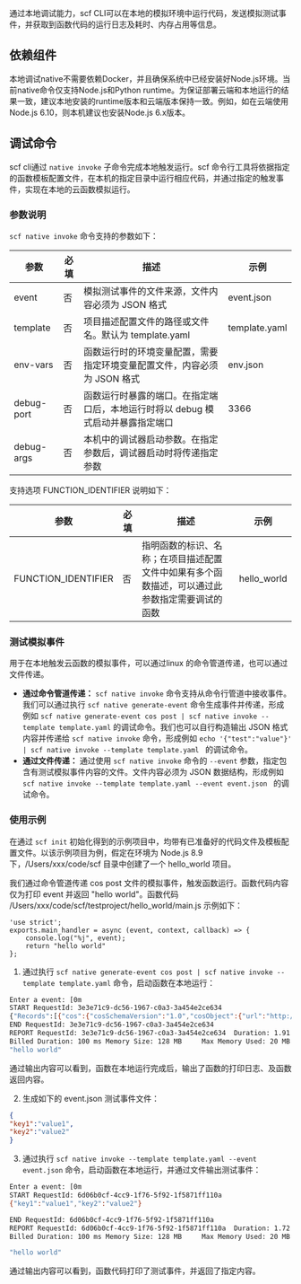 
通过本地调试能力，scf CLI可以在本地的模拟环境中运行代码，发送模拟测试事件，并获取到函数代码的运行日志及耗时、内存占用等信息。

## 依赖组件

本地调试native不需要依赖Docker，并且确保系统中已经安装好Node.js环境。当前native命令仅支持Node.js和Python runtime。为保证部署云端和本地运行的结果一致，建议本地安装的runtime版本和云端版本保持一致。例如，如在云端使用Node.js 6.10，则本机建议也安装Node.js 6.x版本。

## 调试命令

scf cli通过 `native invoke` 子命令完成本地触发运行。scf 命令行工具将依据指定的函数模板配置文件，在本机的指定目录中运行相应代码，并通过指定的触发事件，实现在本地的云函数模拟运行。

### 参数说明

`scf native invoke` 命令支持的参数如下：

| 参数 | 必填 | 描述 | 示例 |
| --- | --- | --- | --- |
| event | 否 | 模拟测试事件的文件来源，文件内容必须为 JSON 格式 | event.json |
| template | 否 | 项目描述配置文件的路径或文件名。默认为 template.yaml | template.yaml |
| env-vars | 否 | 函数运行时的环境变量配置，需要指定环境变量配置文件，内容必须为 JSON 格式 |  env.json |
| debug-port | 否 | 函数运行时暴露的端口。在指定端口后，本地运行时将以 debug 模式启动并暴露指定端口 |  3366 |
| debug-args | 否 | 本机中的调试器启动参数。在指定参数后，调试器启动时将传递指定参数 |  |

支持选项 FUNCTION_IDENTIFIER 说明如下：

| 参数 | 必填 | 描述 | 示例 |
| --- | --- | --- | --- |
| FUNCTION_IDENTIFIER | 否 | 指明函数的标识、名称；在项目描述配置文件中如果有多个函数描述，可以通过此参数指定需要调试的函数 | hello_world |

### 测试模拟事件

用于在本地触发云函数的模拟事件，可以通过linux 的命令管道传递，也可以通过文件传递。
- **通过命令管道传递：** `scf native invoke` 命令支持从命令行管道中接收事件。我们可以通过执行 `scf native generate-event` 命令生成事件并传递，形成例如 `scf native generate-event cos post | scf native invoke --template template.yaml` 的调试命令。我们也可以自行构造输出 JSON 格式内容并传递给 `scf native invoke` 命令，形成例如 `echo '{"test":"value"}' | scf native invoke --template template.yaml ` 的调试命令。
- **通过文件传递：** 通过使用 `scf native invoke` 命令的 `--event` 参数，指定包含有测试模拟事件内容的文件。文件内容必须为 JSON 数据结构，形成例如 `scf native invoke --template template.yaml --event event.json ` 的调试命令。 

### 使用示例

在通过 `scf init` 初始化得到的示例项目中，均带有已准备好的代码文件及模板配置文件。以该示例项目为例，假定在环境为 Node.js 8.9下，/Users/xxx/code/scf 目录中创建了一个 hello_world 项目。

我们通过命令管道传递 cos post 文件的模拟事件，触发函数运行。函数代码内容仅为打印 event 并返回 "hello world"。函数代码 /Users/xxx/code/scf/testproject/hello_world/main.js 示例如下：

```
'use strict';
exports.main_handler = async (event, context, callback) => {
    console.log("%j", event);
    return "hello world"
};
```

1. 通过执行 `scf native generate-event cos post | scf native invoke --template template.yaml` 命令，启动函数在本地运行：

```bash
Enter a event: [0m
START RequestId: 3e3e71c9-dc56-1967-c0a3-3a454e2ce634
{"Records":[{"cos":{"cosSchemaVersion":"1.0","cosObject":{"url":"http://testpic-1253970026.cos.ap-guangzhou.myqcloud.com/testfile","meta":{"x-cos-request-id":"NWMxOWY4MGFfMjViMjU4NjRfMTUyMV8yNzhhZjM=","Content-Type":""},"vid":"","key":"/1253970026/testpic/testfile","size":1029},"cosBucket":{"region":"gz","name":"testpic","appid":"1253970026"},"cosNotificationId":"unkown"},"event":{"eventName":"cos:ObjectCreated:Post","eventVersion":"1.0","eventTime":1545205770,"eventSource":"qcs::cos","requestParameters":{"requestSourceIP":"xx.xx.xx.xxx","requestHeaders":{"Authorization":"q-sign-algorithm=sha1&q-ak=AKIDQm6iUh2NJ6jL41tVUis9KpY5Rgv49zyC&q-sign-time=1545205709;1545215769&q-key-time=1545205709;1545215769&q-header-list=host;x-cos-storage-class&q-url-param-list=&q-signature=098ac7dfe9cf21116f946c4b4c29001c2b449b14"}},"eventQueue":"qcs:0:lambda:cd:appid/1253970026:default.printevent.$LATEST","reservedInfo":"","reqid":179398952}}]}
END RequestId: 3e3e71c9-dc56-1967-c0a3-3a454e2ce634
REPORT RequestId: 3e3e71c9-dc56-1967-c0a3-3a454e2ce634  Duration: 1.91 ms
Billed Duration: 100 ms Memory Size: 128 MB     Max Memory Used: 20 MB
"hello world"
```

通过输出内容可以看到，函数在本地运行完成后，输出了函数的打印日志、及函数返回内容。

2. 生成如下的 event.json 测试事件文件：

```json
{
"key1":"value1",
"key2":"value2"
}
```

3. 通过执行 `scf native invoke --template template.yaml --event event.json` 命令，启动函数在本地运行，并通过文件输出测试事件：

```bash
Enter a event: [0m
START RequestId: 6d06b0cf-4cc9-1f76-5f92-1f5871ff110a
{"key1":"value1","key2":"value2"}

END RequestId: 6d06b0cf-4cc9-1f76-5f92-1f5871ff110a
REPORT RequestId: 6d06b0cf-4cc9-1f76-5f92-1f5871ff110a  Duration: 1.72 ms
Billed Duration: 100 ms Memory Size: 128 MB     Max Memory Used: 20 MB

"hello world"
```

通过输出内容可以看到，函数代码打印了测试事件，并返回了指定内容。



